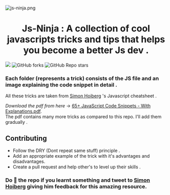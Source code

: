 ![js-ninja.png](https://i.imgur.com/kC56U5z.png)

<h1 align="center">Js-Ninja : A collection of cool javascripts tricks and tips that helps you become a better Js dev .</h1>

![](https://img.shields.io/badge/JavaScript-F7DF1E?style=for-the-badge&logo=javascript&logoColor=black)
![GitHub forks](https://img.shields.io/github/forks/zaidmukaddam/Js-ninja?style=flat-square)
![GitHub Repo stars](https://img.shields.io/github/stars/zaidmukaddam/Js-ninja?style=flat-square)

### Each folder (represents a trick) consists of the JS file and an image explaining the code snippet in detail .

All these tricks are taken from [Simon Hoiberg](https://twitter.com/SimonHoiberg) 's Javascript cheatsheet .

_Download the pdf from here_ -> [65+ JavaScript Code Snippets - With Explanations.pdf](https://github.com/zaidmukaddam/Js-ninja/blob/main/Resources/65%2B%20JavaScript%20Code%20Snippets%20-%20With%20Explanations.pdf).  
The pdf contains many more tricks as compared to this repo. I'll add them gradually .

## Contributing

- Follow the DRY (Dont repeat same stuff) principle .
- Add an appropriate example of the trick with it's advantages and disadvantages.
- Create a pull request and help other's to level up their skills .

### Do 🌟 the repo if you learnt something and tweet to [Simon Hoiberg](https://twitter.com/SimonHoiberg) giving him feedback for this amazing resource.
